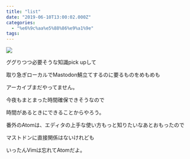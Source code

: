 ```yaml
---
title: "list"
date: "2019-06-10T13:00:02.000Z"
categories: 
  - "%e6%9c%aa%e5%88%86%e9%a1%9e"
tags: 
---
```


![](/images/19-06-11-08-07-00-898_deco1565915192640555164.jpg)

ググりつつ必要そうな知識pick upして

取り急ぎローカルでMastodon鯖立てするのに要るものをめもめも

アーカイブまだやってません。

今夜もまとまった時間確保できそうなので

時間があるときにできることからやろう。

番外のAtomは、エディタの上手な使い方もっと知りたいなあとおもったので

マストドンに直接関係はないけれども

いったんVimは忘れてAtomだよ。
